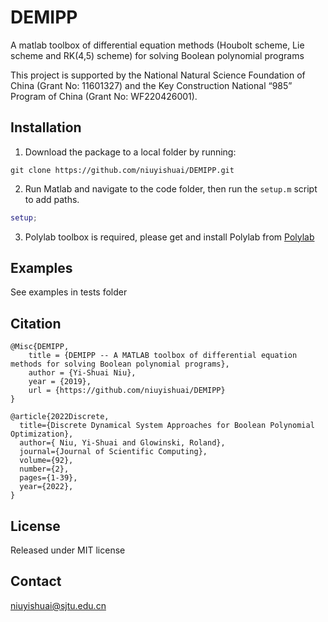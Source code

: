 # DEMIPP
A matlab toolbox of differential equation methods (Houbolt scheme, Lie scheme and RK(4,5) scheme) for solving Boolean polynomial programs

This project is supported by the National Natural Science Foundation of China (Grant No: 11601327) and the Key Construction National “985” Program of China (Grant No: WF220426001).

## Installation
  1. Download the package to a local folder by running:
```console
git clone https://github.com/niuyishuai/DEMIPP.git
```
  2. Run Matlab and navigate to the code folder, then run the `setup.m` script to add paths.
```matlab
setup;
```
  3. Polylab toolbox is required, please get and install Polylab from [Polylab](https://github.com/niuyishuai/Polylab)


## Examples
  See examples in tests folder

## Citation

```
@Misc{DEMIPP,
	title = {DEMIPP -- A MATLAB toolbox of differential equation methods for solving Boolean polynomial programs},
	author = {Yi-Shuai Niu},	
	year = {2019},
	url = {https://github.com/niuyishuai/DEMIPP}
}
```
```
@article{2022Discrete,
  title={Discrete Dynamical System Approaches for Boolean Polynomial Optimization},
  author={ Niu, Yi-Shuai and Glowinski, Roland},
  journal={Journal of Scientific Computing},
  volume={92},
  number={2},
  pages={1-39},
  year={2022},
}
```



## License

Released under MIT license

## Contact

niuyishuai@sjtu.edu.cn
